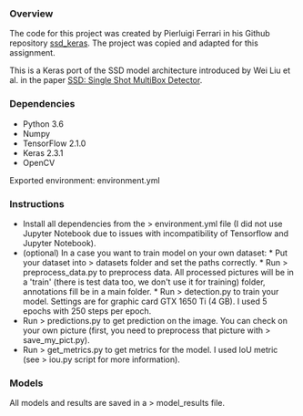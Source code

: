 ### Overview

The code for this project was created by Pierluigi Ferrari in his Github repository [ssd_keras](https://github.com/pierluigiferrari/ssd_keras). The project was copied and adapted for this assignment.

This is a Keras port of the SSD model architecture introduced by Wei Liu et al. in the paper [SSD: Single Shot MultiBox Detector](https://arxiv.org/abs/1512.02325).

### Dependencies

* Python 3.6
* Numpy
* TensorFlow 2.1.0
* Keras 2.3.1
* OpenCV

Exported environment: environment.yml

### Instructions

 * Install all dependencies from the > environment.yml file (I did not use Jupyter Notebook due to issues with incompatibility of Tensorflow and Jupyter Notebook).
 * (optional) In a case you want to train model on your own dataset:
       * Put your dataset into > datasets folder and set the paths correctly. 
       * Run > preprocess_data.py to preprocess data. All processed pictures will be in a 'train' (there is test data too, we don't use it for training) folder, annotations fill be in a main folder.
       * Run > detection.py to train your model. Settings are for graphic card GTX 1650 Ti (4 GB). I used 5 epochs with 250 steps per epoch. 
* Run > predictions.py to get prediction on the image. You can check on your own picture (first, you need to preprocess that picture with > save_my_pict.py). 
* Run > get_metrics.py to get metrics for the model. I used IoU metric (see > iou.py script for more information). 

### Models

All models and results are saved in a > model_results file.